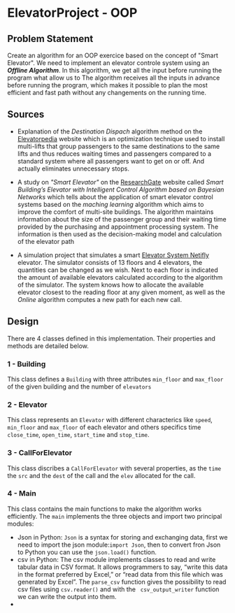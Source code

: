 # ElevatorProject - OOP

## Problem Statement

Create an algorithm for an OOP exercice based on the concept of "Smart Elevator". We need to implement an elevator controle system using an ***Offline Algorithm***.
In this algorithm, we get all the input before running the program what allow us to
The algorithm receives all the inputs in advance before running the program, which makes it possible to plan the most efficient and fast path without any changements on the running time.

## Sources

- Explanation of the *Destination Dispach* algorithm method on the [Elevatorpedia](https://elevation.fandom.com/wiki/Destination_dispatch) website which is an optimization technique used to install multi-lifts that group passengers to the same destinations to the same lifts and thus reduces waiting times and passengers compared to a standard system where all passengers want to get on or off. And actually eliminates unnecessary stops.

- A study on *"Smart Elevator"* on the [ResearchGate](https://www.researchgate.net/publication/331475872_Smart_Building's_Elevator_with_Intelligent_Control_Algorithm_based_on_Bayesian_Networks) website called *Smart Building’s Elevator with Intelligent Control Algorithm based on Bayesian Networks* which tells about the application of smart elevator control systems based on the *maching learning* algorithm which aims to improve the comfort of multi-site buildings. The algorithm maintains information about the size of the passenger group and their waiting time provided by the purchasing and appointment processing system. The information is then used as the decision-making model and calculation of the elevator path

- A simulation project that simulates a smart [Elevator System Netifly](https://elevator-system.netlify.app/) elevator. The simulator consists of 13 floors and 4 elevators, the quantities can be changed as we wish. Next to each floor is indicated the amount of available elevators calculated according to the algorithm of the simulator. The system knows how to allocate the available elevator closest to the reading floor at any given moment, as well as the *Online* algorithm computes a new path for each new call.

## Design

There are 4 classes defined in this implementation. Their properties and methods are detailed below.

### 1 - Building
This class defines a ```Building``` with three attributes ```min_floor``` and ```max_floor``` of the given building and the number of ```elevators```

### 2 - Elevator
This class represents an ```Elevator``` with different characterics like ```speed```, ```min_floor``` and ```max_floor``` of each elevator and others specifics time ```close_time```, ```open_time```, ```start_time``` and ```stop_time```.

### 3 - CallForElevator
This class discribes a ```CallForElevator``` with several properties, as the ```time``` the ```src``` and the ```dest``` of the call and the ```elev``` allocated for the call.

### 4 - Main
This class contains the main functions to make the algorithm works efficiently. The ```main``` implements the three objects and import two principal modules:
- Json in Python: ```Json``` is a syntax for storing and exchanging data, first we need to import the json module:```import Json```, then to convert fron Json to Python you can use the ```json.load()``` function.
- csv in Python: The csv module implements classes to read and write tabular data in CSV format. It allows programmers to say, “write this data in the format preferred by Excel,” or “read data from this file which was generated by Excel”. The ```parse_csv``` function gives the possibility to read csv files using ```csv.reader()``` and with the ``` csv_output_writer``` function we can write the output into them.
- 
